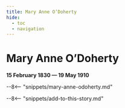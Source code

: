 ```yaml
---
title: Mary Anne O’Doherty
hide:
  - toc
  - navigation 
---
```


# Mary Anne O’Doherty

**15 February 1830 — 19 May 1910**

--8<-- "snippets/mary-anne-odoherty.md"

--8<-- "snippets/add-to-this-story.md"
